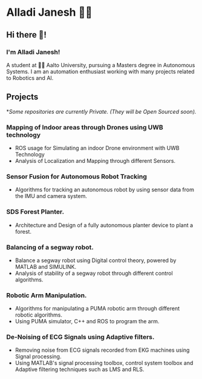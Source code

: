 # Alladi Janesh 👨‍💻

## Hi there 👋!

### I'm Alladi Janesh! 
A student at 👨‍💻 Aalto University, pursuing a Masters degree in Autonomous Systems. I am an automation enthusiast working with many projects related to Robotics and AI.

## Projects
*_Some repositories are currently Private. (They will be Open Sourced soon)._

### Mapping of Indoor areas through Drones using UWB technology
 - ROS usage for Simulating an indoor Drone environment with UWB Technology
 - Analysis of Localization and Mapping through different Sensors.

### Sensor Fusion for Autonomous Robot Tracking 
 - Algorithms for tracking an autonomous robot by using sensor data from the IMU and camera system.

### SDS Forest Planter. 
 - Architecture and Design of a fully autonomous planter device to plant a forest. 

### Balancing of a segway robot. 
 - Balance a segway robot using Digital control theory, powered by MATLAB and SIMULINK.
 - Analysis of stability of a segway robot through different control algorithms.

### Robotic Arm Manipulation.
 - Algorithms for manipulating a PUMA robotic arm through different robotic algorithms.
 - Using PUMA simulator, C++ and ROS to program the arm.

### De-Noising of ECG Signals using Adaptive filters.
 - Removing noise from ECG signals recorded from EKG machines using Signal processing.
 - Using MATLAB's signal processing toolbox, control system toolbox and Adaptive filtering techniques such as LMS and RLS. 
